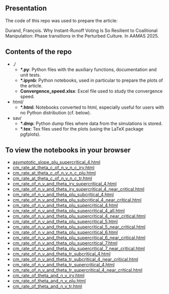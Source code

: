 Presentation
------------
The code of this repo was used to prepare the article:

Durand, François. Why Instant-Runoff Voting Is So Resilient to Coalitional Manipulation: Phase transitions in the Perturbed Culture. In AAMAS 2025.

Contents of the repo
--------------------

- ./
  - __*.py__: Python files with the auxiliary functions, documentation and unit tests.
  - __*.ipynb__: Python notebooks, used in particular to prepare the plots of the article.
  - __Convergence_speed.xlsx__: Excel file used to study the convergence speed.
- html/
  - __*.html__: Notebooks converted to html, especially useful for users with no Python distribution (cf. below).
- sav/
  - __*.dmp__: Python dump files where data from the simulations is stored.
  - __*.tex__: Tex files used for the plots (using the LaTeX package pgfplots).

To view the notebooks in your browser
-------------------------------------

- [asymptotic_slope_plu_supercritical_4.html](https://htmlpreview.github.io/?https://github.com/francois-durand/irv-cm-aamas-2025/blob/main/html/asymptotic_slope_plu_supercritical_4.html)
- [cm_rate_at_theta_c_of_n_v_n_c_irv.html](https://htmlpreview.github.io/?https://github.com/francois-durand/irv-cm-aamas-2025/blob/main/html/cm_rate_at_theta_c_of_n_v_n_c_irv.html)
- [cm_rate_at_theta_c_of_n_v_n_c_plu.html](https://htmlpreview.github.io/?https://github.com/francois-durand/irv-cm-aamas-2025/blob/main/html/cm_rate_at_theta_c_of_n_v_n_c_plu.html)
- [cm_rate_at_theta_c_of_n_v_n_c_tr.html](https://htmlpreview.github.io/?https://github.com/francois-durand/irv-cm-aamas-2025/blob/main/html/cm_rate_at_theta_c_of_n_v_n_c_tr.html)
- [cm_rate_of_n_v_and_theta_irv_supercritical_4.html](https://htmlpreview.github.io/?https://github.com/francois-durand/irv-cm-aamas-2025/blob/main/html/cm_rate_of_n_v_and_theta_irv_supercritical_4.html)
- [cm_rate_of_n_v_and_theta_irv_supercritical_4_near_critical.html](https://htmlpreview.github.io/?https://github.com/francois-durand/irv-cm-aamas-2025/blob/main/html/cm_rate_of_n_v_and_theta_irv_supercritical_4_near_critical.html)
- [cm_rate_of_n_v_and_theta_plu_subcritical_4.html](https://htmlpreview.github.io/?https://github.com/francois-durand/irv-cm-aamas-2025/blob/main/html/cm_rate_of_n_v_and_theta_plu_subcritical_4.html)
- [cm_rate_of_n_v_and_theta_plu_subcritical_4_near_critical.html](https://htmlpreview.github.io/?https://github.com/francois-durand/irv-cm-aamas-2025/blob/main/html/cm_rate_of_n_v_and_theta_plu_subcritical_4_near_critical.html)
- [cm_rate_of_n_v_and_theta_plu_supercritical_4.html](https://htmlpreview.github.io/?https://github.com/francois-durand/irv-cm-aamas-2025/blob/main/html/cm_rate_of_n_v_and_theta_plu_supercritical_4.html)
- [cm_rate_of_n_v_and_theta_plu_supercritical_4_all.html](https://htmlpreview.github.io/?https://github.com/francois-durand/irv-cm-aamas-2025/blob/main/html/cm_rate_of_n_v_and_theta_plu_supercritical_4_all.html)
- [cm_rate_of_n_v_and_theta_plu_supercritical_4_near_critical.html](https://htmlpreview.github.io/?https://github.com/francois-durand/irv-cm-aamas-2025/blob/main/html/cm_rate_of_n_v_and_theta_plu_supercritical_4_near_critical.html)
- [cm_rate_of_n_v_and_theta_plu_supercritical_5.html](https://htmlpreview.github.io/?https://github.com/francois-durand/irv-cm-aamas-2025/blob/main/html/cm_rate_of_n_v_and_theta_plu_supercritical_5.html)
- [cm_rate_of_n_v_and_theta_plu_supercritical_5_near_critical.html](https://htmlpreview.github.io/?https://github.com/francois-durand/irv-cm-aamas-2025/blob/main/html/cm_rate_of_n_v_and_theta_plu_supercritical_5_near_critical.html)
- [cm_rate_of_n_v_and_theta_plu_supercritical_6.html](https://htmlpreview.github.io/?https://github.com/francois-durand/irv-cm-aamas-2025/blob/main/html/cm_rate_of_n_v_and_theta_plu_supercritical_6.html)
- [cm_rate_of_n_v_and_theta_plu_supercritical_6_near_critical.html](https://htmlpreview.github.io/?https://github.com/francois-durand/irv-cm-aamas-2025/blob/main/html/cm_rate_of_n_v_and_theta_plu_supercritical_6_near_critical.html)
- [cm_rate_of_n_v_and_theta_plu_supercritical_7.html](https://htmlpreview.github.io/?https://github.com/francois-durand/irv-cm-aamas-2025/blob/main/html/cm_rate_of_n_v_and_theta_plu_supercritical_7.html)
- [cm_rate_of_n_v_and_theta_plu_supercritical_7_near_critical.html](https://htmlpreview.github.io/?https://github.com/francois-durand/irv-cm-aamas-2025/blob/main/html/cm_rate_of_n_v_and_theta_plu_supercritical_7_near_critical.html)
- [cm_rate_of_n_v_and_theta_tr_subcritical_4.html](https://htmlpreview.github.io/?https://github.com/francois-durand/irv-cm-aamas-2025/blob/main/html/cm_rate_of_n_v_and_theta_tr_subcritical_4.html)
- [cm_rate_of_n_v_and_theta_tr_subcritical_4_near_critical.html](https://htmlpreview.github.io/?https://github.com/francois-durand/irv-cm-aamas-2025/blob/main/html/cm_rate_of_n_v_and_theta_tr_subcritical_4_near_critical.html)
- [cm_rate_of_n_v_and_theta_tr_supercritical_4.html](https://htmlpreview.github.io/?https://github.com/francois-durand/irv-cm-aamas-2025/blob/main/html/cm_rate_of_n_v_and_theta_tr_supercritical_4.html)
- [cm_rate_of_n_v_and_theta_tr_supercritical_4_near_critical.html](https://htmlpreview.github.io/?https://github.com/francois-durand/irv-cm-aamas-2025/blob/main/html/cm_rate_of_n_v_and_theta_tr_supercritical_4_near_critical.html)
- [cm_rate_of_theta_and_n_v_irv.html](https://htmlpreview.github.io/?https://github.com/francois-durand/irv-cm-aamas-2025/blob/main/html/cm_rate_of_theta_and_n_v_irv.html)
- [cm_rate_of_theta_and_n_v_plu.html](https://htmlpreview.github.io/?https://github.com/francois-durand/irv-cm-aamas-2025/blob/main/html/cm_rate_of_theta_and_n_v_plu.html)
- [cm_rate_of_theta_and_n_v_tr.html](https://htmlpreview.github.io/?https://github.com/francois-durand/irv-cm-aamas-2025/blob/main/html/cm_rate_of_theta_and_n_v_tr.html)
